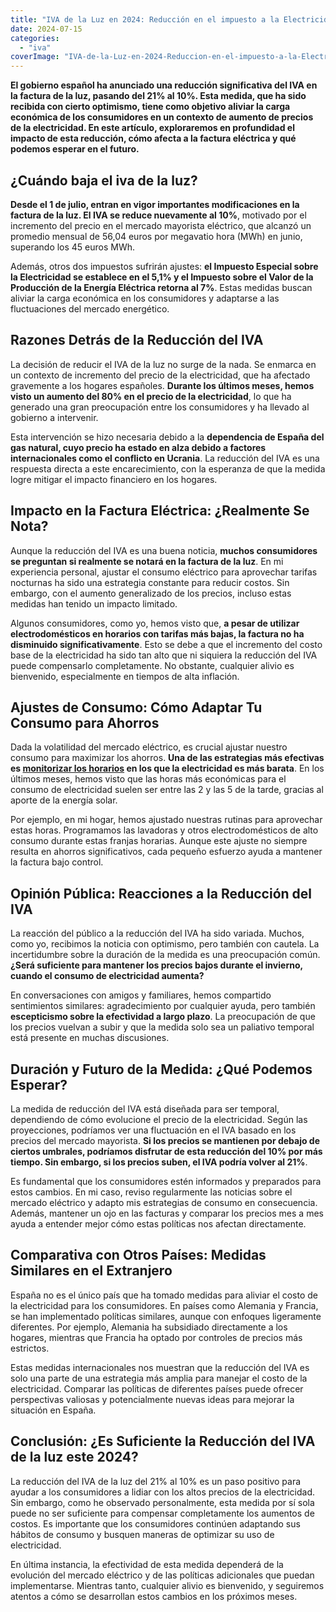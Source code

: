 ```yaml
---
title: "IVA de la Luz en 2024: Reducción en el impuesto a la Electricidad"
date: 2024-07-15
categories: 
  - "iva"
coverImage: "IVA-de-la-Luz-en-2024-Reduccion-en-el-impuesto-a-la-Electricidad.webp"
---
```


**El gobierno español ha anunciado una reducción significativa del IVA en la factura de la luz, pasando del 21% al 10%. Esta medida, que ha sido recibida con cierto optimismo, tiene como objetivo aliviar la carga económica de los consumidores en un contexto de aumento de precios de la electricidad. En este artículo, exploraremos en profundidad el impacto de esta reducción, cómo afecta a la factura eléctrica y qué podemos esperar en el futuro.**

## ¿Cuándo baja el iva de la luz?

**Desde el 1 de julio, entran en vigor importantes modificaciones en la factura de la luz. El IVA se reduce nuevamente al 10%**, motivado por el incremento del precio en el mercado mayorista eléctrico, que alcanzó un promedio mensual de 56,04 euros por megavatio hora (MWh) en junio, superando los 45 euros MWh.

Además, otros dos impuestos sufrirán ajustes: **el Impuesto Especial sobre la Electricidad se establece en el 5,1% y el Impuesto sobre el Valor de la Producción de la Energía Eléctrica retorna al 7%**. Estas medidas buscan aliviar la carga económica en los consumidores y adaptarse a las fluctuaciones del mercado energético.

## Razones Detrás de la Reducción del IVA

La decisión de reducir el IVA de la luz no surge de la nada. Se enmarca en un contexto de incremento del precio de la electricidad, que ha afectado gravemente a los hogares españoles. **Durante los últimos meses, hemos visto un aumento del 80% en el precio de la electricidad**, lo que ha generado una gran preocupación entre los consumidores y ha llevado al gobierno a intervenir.

Esta intervención se hizo necesaria debido a la **dependencia de España del gas natural, cuyo precio ha estado en alza debido a factores internacionales como el conflicto en Ucrania**. La reducción del IVA es una respuesta directa a este encarecimiento, con la esperanza de que la medida logre mitigar el impacto financiero en los hogares.

## Impacto en la Factura Eléctrica: ¿Realmente Se Nota?

Aunque la reducción del IVA es una buena noticia, **muchos consumidores se preguntan si realmente se notará en la factura de la luz**. En mi experiencia personal, ajustar el consumo eléctrico para aprovechar tarifas nocturnas ha sido una estrategia constante para reducir costos. Sin embargo, con el aumento generalizado de los precios, incluso estas medidas han tenido un impacto limitado.

Algunos consumidores, como yo, hemos visto que, **a pesar de utilizar electrodomésticos en horarios con tarifas más bajas, la factura no ha disminuido significativamente**. Esto se debe a que el incremento del costo base de la electricidad ha sido tan alto que ni siquiera la reducción del IVA puede compensarlo completamente. No obstante, cualquier alivio es bienvenido, especialmente en tiempos de alta inflación.

## Ajustes de Consumo: Cómo Adaptar Tu Consumo para Ahorros

Dada la volatilidad del mercado eléctrico, es crucial ajustar nuestro consumo para maximizar los ahorros. **Una de las estrategias más efectivas es [monitorizar los horarios](https://www.esios.ree.es/es/mercados-y-precios) en los que la electricidad es más barata**. En los últimos meses, hemos visto que las horas más económicas para el consumo de electricidad suelen ser entre las 2 y las 5 de la tarde, gracias al aporte de la energía solar.

Por ejemplo, en mi hogar, hemos ajustado nuestras rutinas para aprovechar estas horas. Programamos las lavadoras y otros electrodomésticos de alto consumo durante estas franjas horarias. Aunque este ajuste no siempre resulta en ahorros significativos, cada pequeño esfuerzo ayuda a mantener la factura bajo control.

## Opinión Pública: Reacciones a la Reducción del IVA

La reacción del público a la reducción del IVA ha sido variada. Muchos, como yo, recibimos la noticia con optimismo, pero también con cautela. La incertidumbre sobre la duración de la medida es una preocupación común. **¿Será suficiente para mantener los precios bajos durante el invierno, cuando el consumo de electricidad aumenta?**

En conversaciones con amigos y familiares, hemos compartido sentimientos similares: agradecimiento por cualquier ayuda, pero también **escepticismo sobre la efectividad a largo plazo**. La preocupación de que los precios vuelvan a subir y que la medida solo sea un paliativo temporal está presente en muchas discusiones.

## Duración y Futuro de la Medida: ¿Qué Podemos Esperar?

La medida de reducción del IVA está diseñada para ser temporal, dependiendo de cómo evolucione el precio de la electricidad. Según las proyecciones, podríamos ver una fluctuación en el IVA basado en los precios del mercado mayorista. **Si los precios se mantienen por debajo de ciertos umbrales, podríamos disfrutar de esta reducción del 10% por más tiempo. Sin embargo, si los precios suben, el IVA podría volver al 21%**.

Es fundamental que los consumidores estén informados y preparados para estos cambios. En mi caso, reviso regularmente las noticias sobre el mercado eléctrico y adapto mis estrategias de consumo en consecuencia. Además, mantener un ojo en las facturas y comparar los precios mes a mes ayuda a entender mejor cómo estas políticas nos afectan directamente.

## Comparativa con Otros Países: Medidas Similares en el Extranjero

España no es el único país que ha tomado medidas para aliviar el costo de la electricidad para los consumidores. En países como Alemania y Francia, se han implementado políticas similares, aunque con enfoques ligeramente diferentes. Por ejemplo, Alemania ha subsidiado directamente a los hogares, mientras que Francia ha optado por controles de precios más estrictos.

Estas medidas internacionales nos muestran que la reducción del IVA es solo una parte de una estrategia más amplia para manejar el costo de la electricidad. Comparar las políticas de diferentes países puede ofrecer perspectivas valiosas y potencialmente nuevas ideas para mejorar la situación en España.

## Conclusión: ¿Es Suficiente la Reducción del IVA de la luz este 2024?

La reducción del IVA de la luz del 21% al 10% es un paso positivo para ayudar a los consumidores a lidiar con los altos precios de la electricidad. Sin embargo, como he observado personalmente, esta medida por sí sola puede no ser suficiente para compensar completamente los aumentos de costos. Es importante que los consumidores continúen adaptando sus hábitos de consumo y busquen maneras de optimizar su uso de electricidad.

En última instancia, la efectividad de esta medida dependerá de la evolución del mercado eléctrico y de las políticas adicionales que puedan implementarse. Mientras tanto, cualquier alivio es bienvenido, y seguiremos atentos a cómo se desarrollan estos cambios en los próximos meses.
